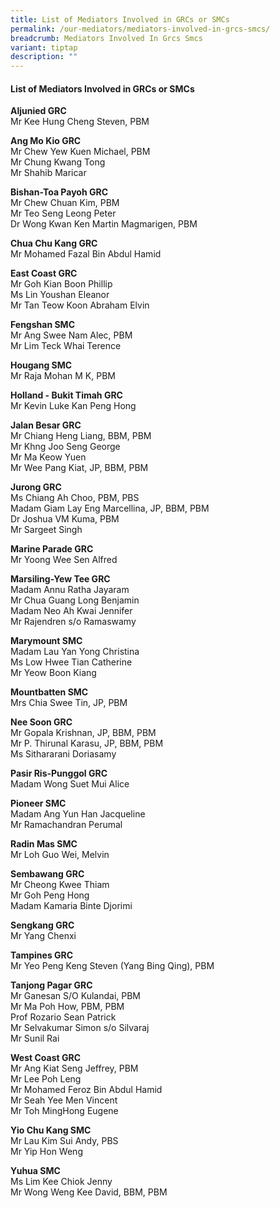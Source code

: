 ```yaml
---
title: List of Mediators Involved in GRCs or SMCs
permalink: /our-mediators/mediators-involved-in-grcs-smcs/
breadcrumb: Mediators Involved In Grcs Smcs
variant: tiptap
description: ""
---
```

<h4>List of Mediators Involved in GRCs or SMCs</h4>
<p><strong>Aljunied GRC</strong>
<br>Mr Kee Hung Cheng Steven, PBM
<br>
</p>
<p><strong>Ang Mo Kio GRC</strong>
<br>Mr Chew Yew Kuen Michael, PBM
<br>Mr Chung Kwang Tong
<br>Mr Shahib Maricar
<br>
</p>
<p><strong>Bishan-Toa Payoh GRC</strong>
<br>Mr Chew Chuan Kim, PBM
<br>Mr Teo Seng Leong Peter
<br>Dr Wong Kwan Ken Martin Magmarigen, PBM
<br>
</p>
<p><strong>Chua Chu Kang GRC</strong>
<br>Mr Mohamed Fazal Bin Abdul Hamid
<br>
</p>
<p><strong>East Coast GRC</strong>
<br>Mr Goh Kian Boon Phillip
<br>Ms Lin Youshan Eleanor
<br>Mr Tan Teow Koon Abraham Elvin
<br>
</p>
<p><strong>Fengshan SMC</strong>
<br>Mr Ang Swee Nam Alec, PBM
<br>Mr Lim Teck Whai Terence
<br>
</p>
<p><strong>Hougang SMC</strong>
<br>Mr Raja Mohan M K, PBM
<br>
</p>
<p><strong>Holland - Bukit Timah GRC</strong>
<br>Mr Kevin Luke Kan Peng Hong
<br>
</p>
<p><strong>Jalan Besar GRC</strong>
<br>Mr Chiang Heng Liang, BBM, PBM
<br>Mr Khng Joo Seng George
<br>Mr Ma Keow Yuen
<br>Mr Wee Pang Kiat, JP, BBM, PBM
<br>
</p>
<p><strong>Jurong GRC</strong>
<br>Ms Chiang Ah Choo, PBM, PBS
<br>Madam Giam Lay Eng Marcellina, JP, BBM, PBM
<br>Dr Joshua VM Kuma, PBM
<br>Mr Sargeet Singh
<br>
</p>
<p><strong>Marine Parade GRC</strong>
<br>Mr Yoong Wee Sen Alfred
<br>
</p>
<p><strong>Marsiling-Yew Tee GRC</strong>
<br>Madam Annu Ratha Jayaram
<br>Mr Chua Guang Long Benjamin
<br>Madam Neo Ah Kwai Jennifer
<br>Mr Rajendren s/o Ramaswamy
<br>
</p>
<p><strong>Marymount SMC</strong>
<br>Madam Lau Yan Yong Christina
<br>Ms Low Hwee Tian Catherine
<br>Mr Yeow Boon Kiang
<br>
</p>
<p><strong>Mountbatten SMC</strong>
<br>Mrs Chia Swee Tin, JP, PBM
<br>
</p>
<p><strong>Nee Soon GRC</strong>
<br>Mr Gopala Krishnan, JP, BBM, PBM
<br>Mr P. Thirunal Karasu, JP, BBM, PBM
<br>Ms Sithararani Doriasamy
<br>
</p>
<p><strong>Pasir Ris-Punggol GRC</strong>
<br>Madam Wong Suet Mui Alice
<br>
</p>
<p><strong>Pioneer SMC</strong>
<br>Madam Ang Yun Han Jacqueline
<br>Mr Ramachandran Perumal
<br>
</p>
<p><strong>Radin Mas SMC</strong>
<br>Mr Loh Guo Wei, Melvin
<br>
</p>
<p><strong>Sembawang GRC</strong>
<br>Mr Cheong Kwee Thiam
<br>Mr Goh Peng Hong
<br>Madam Kamaria Binte Djorimi
<br>
</p>
<p><strong>Sengkang GRC</strong>
<br>Mr Yang Chenxi
<br>
</p>
<p><strong>Tampines GRC</strong>
<br>Mr Yeo Peng Keng Steven (Yang Bing Qing), PBM
<br>
</p>
<p><strong>Tanjong Pagar GRC</strong>
<br>Mr Ganesan S/O Kulandai, PBM
<br>Mr Ma Poh How, PBM, PBM
<br>Prof Rozario Sean Patrick
<br>Mr Selvakumar Simon s/o Silvaraj
<br>Mr Sunil Rai
<br>
</p>
<p><strong>West Coast GRC</strong>
<br>Mr Ang Kiat Seng Jeffrey, PBM
<br>Mr Lee Poh Leng
<br>Mr Mohamed Feroz Bin Abdul Hamid
<br>Mr Seah Yee Men Vincent
<br>Mr Toh MingHong Eugene
<br>
</p>
<p><strong>Yio Chu Kang SMC</strong>
<br>Mr Lau Kim Sui Andy, PBS
<br>Mr Yip Hon Weng
<br>
</p>
<p><strong>Yuhua SMC</strong>
<br>Ms Lim Kee Chiok Jenny
<br>Mr Wong Weng Kee David, BBM, PBM
<br>
</p>